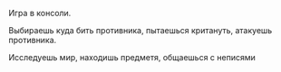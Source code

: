 Игра в консоли.

Выбираешь куда бить противника, пытаешься критануть, атакуешь противника.

Исследуешь мир, находишь предметя, общаешься с неписями
